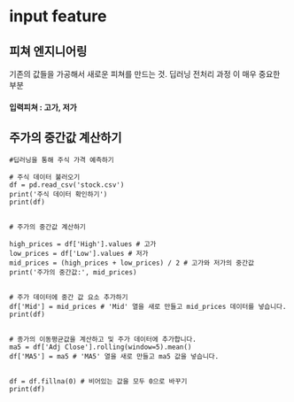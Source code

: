 # input feature

## 피쳐 엔지니어링

기존의 값들을 가공해서 새로운 피쳐를 만드는 것. 딥러닝 전처리 과정 이 매우 중요한 부분

#### 입력피쳐 : 고가, 저가

## 주가의 중간값 계산하기

```text
#딥러닝을 통해 주식 가격 예측하기

# 주식 데이터 불러오기
df = pd.read_csv('stock.csv') 
print('주식 데이터 확인하기')
print(df)


# 주가의 중간값 계산하기

high_prices = df['High'].values # 고가
low_prices = df['Low'].values # 저가
mid_prices = (high_prices + low_prices) / 2 # 고가와 저가의 중간값
print('주가의 중간값:', mid_prices)


# 주가 데이터에 중간 값 요소 추가하기
df['Mid'] = mid_prices # 'Mid' 열을 새로 만들고 mid_prices 데이터를 넣습니다.
print(df)


# 종가의 이동평균값을 계산하고 및 주가 데이터에 추가합니다.
ma5 = df['Adj Close'].rolling(window=5).mean()
df['MA5'] = ma5 # 'MA5' 열을 새로 만들고 ma5 값을 넣습니다.


df = df.fillna(0) # 비어있는 값을 모두 0으로 바꾸기
print(df)
```

